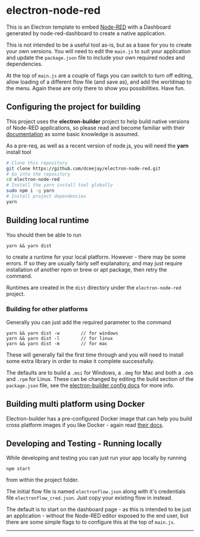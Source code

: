 # electron-node-red

This is an Electron template to embed [Node-RED](https://nodered.org) with a Dashboard generated by node-red-dashboard to create a native application.

This is not intended to be a useful tool as-is, but as a base for you to create your own versions. You will need to edit the `main.js` to suit your application and update the `package.json` file to include your own required nodes and dependencies.

At the top of `main.js` are a couple of flags you can switch to turn off editing, allow loading of a different flow file (and save as), and add the worldmap to the menu. Again these are only there to show you possibilities. Have fun.

## Configuring the project for building

This project uses the **electron-builder** project to help build native versions
of Node-RED applications, so please read and become familiar with their [documentation](https://www.electron.build/) as some basic 
knowledge is assumed.

As a pre-req, as well as a recent version of node.js, you will need the **yarn** install tool

```bash
# Clone this repository
git clone https://github.com/dceejay/electron-node-red.git
# Go into the repository
cd electron-node-red
# Install the yarn install tool globally
sudo npm i -g yarn
# Install project dependencies
yarn
```

## Building local runtime

You should then be able to run
```
yarn && yarn dist
```

to create a runtime for your local platform.
However - there may be some errors. If so they are usually fairly self explanatory, 
and may just require installation of another npm or brew or apt package, 
then retry the command.

Runtimes are created in the `dist` directory under the `electron-node-red` project.

### Building for other platforms

Generally you can just add the required parameter to the command
```
yarn && yarn dist -w        // for windows
yarn && yarn dist -l        // for linux
yarn && yarn dist -m        // for mac
```

These will generally fail the first time through and you will need to install some extra library in order to make it
complete successfully.

The defaults are to build a `.msi` for Windows, a `.dmg` for Mac and both a `.deb` and `.rpm` for Linux.
These can be changed by editing the build section of the `package.json` file, see the
[electron-builder config docs](https://www.electron.build/configuration/configuration) for more info.

## Building multi platform using Docker

Electron-builder has a pre-configured Docker image that can help you build cross platform
images if you like Docker - again read [their docs](https://www.electron.build/multi-platform-build#build-electron-app-using-docker-on-a-local-machine).

## Developing and Testing - Running locally

While developing and testing you can just run your app locally by running
```
npm start
```
from within the project folder.

The initial flow file is named `electronflow.json` along with it's credentials file
`electronflow_cred.json`. Just copy your existing flow in instead.

The default is to start on the dashboard page - as this is intended to be just an application - without the Node-RED editor exposed to the end user, but there are some simple flags to
to configure this at the top of `main.js`.

---